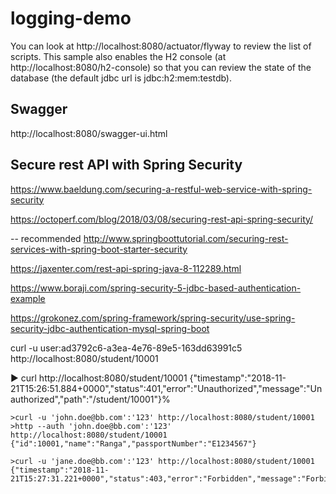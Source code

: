 # logging-demo
You can look at http://localhost:8080/actuator/flyway to review the list of scripts.
This sample also enables the H2 console (at http://localhost:8080/h2-console) so that you can review the state of the database (the default jdbc url is jdbc:h2:mem:testdb).

## Swagger
http://localhost:8080/swagger-ui.html

## Secure rest API with Spring Security
https://www.baeldung.com/securing-a-restful-web-service-with-spring-security

https://octoperf.com/blog/2018/03/08/securing-rest-api-spring-security/

-- recommended
http://www.springboottutorial.com/securing-rest-services-with-spring-boot-starter-security

https://jaxenter.com/rest-api-spring-java-8-112289.html

https://www.boraji.com/spring-security-5-jdbc-based-authentication-example

https://grokonez.com/spring-framework/spring-security/use-spring-security-jdbc-authentication-mysql-spring-boot

curl -u user:ad3792c6-a3ea-4e76-89e5-163dd63991c5 http://localhost:8080/student/10001

▶ curl http://localhost:8080/student/10001
{"timestamp":"2018-11-21T15:26:51.884+0000","status":401,"error":"Unauthorized","message":"Unauthorized","path":"/student/10001"}%



```shell
>curl -u 'john.doe@bb.com':'123' http://localhost:8080/student/10001
>http --auth 'john.doe@bb.com':'123' http://localhost:8080/student/10001
{"id":10001,"name":"Ranga","passportNumber":"E1234567"}
```



```shell
>curl -u 'jane.doe@bb.com':'123' http://localhost:8080/student/10001
{"timestamp":"2018-11-21T15:27:31.221+0000","status":403,"error":"Forbidden","message":"Forbidden","path":"/student/10001"}%
```



